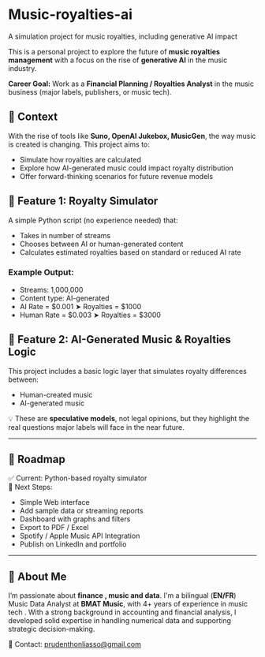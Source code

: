 # Music-royalties-ai
A simulation project for music royalties, including generative AI impact

This is a personal project to explore the future of **music royalties management** with a focus on the rise of **generative AI** in the music industry.

**Career Goal:** Work as a **Financial Planning / Royalties Analyst** in the music business (major labels, publishers, or music tech).

## 📌 Context

With the rise of tools like **Suno, OpenAI Jukebox, MusicGen**, the way music is created is changing. This project aims to:

- Simulate how royalties are calculated
- Explore how AI-generated music could impact royalty distribution
- Offer forward-thinking scenarios for future revenue models


## 🧮 Feature 1: Royalty Simulator

A simple Python script (no experience needed) that:

- Takes in number of streams
- Chooses between AI or human-generated content
- Calculates estimated royalties based on standard or reduced AI rate

### Example Output:
- Streams: 1,000,000
- Content type: AI-generated
- AI Rate = $0.001 ➤ Royalties = $1000
- Human Rate = $0.003 ➤ Royalties = $3000


## 🤖 Feature 2: AI-Generated Music & Royalties Logic

This project includes a basic logic layer that simulates royalty differences between:

- Human-created music
- AI-generated music

💡 These are **speculative models**, not legal opinions, but they highlight the real questions major labels will face in the near future.

---

## 🔭 Roadmap

✅ Current: Python-based royalty simulator  
🚧 Next Steps:
- Simple Web interface
- Add sample data or streaming reports
- Dashboard with graphs and filters
- Export to PDF / Excel
- Spotify / Apple Music API Integration
- Publish on LinkedIn and portfolio

---

## 👤 About Me

I’m passionate about **finance , music and data**. I'm a bilingual (**EN/FR**) Music Data Analyst at **BMAT Music**, with 4+ years of experience in music tech . With a strong background in accounting and financial analysis, I developed solid expertise in handling numerical data and supporting strategic decision-making.

📧 Contact: prudenthonliasso@gmail.com

